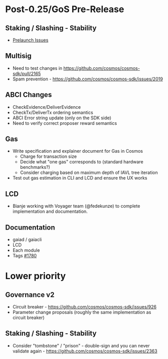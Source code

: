 # Post-0.25/GoS Pre-Release

## Staking / Slashing - Stability

- [Prelaunch Issues](https://github.com/cosmos/cosmos-sdk/issues?utf8=%E2%9C%93&q=is%3Aissue+is%3Aopen+label%3Astaking+label%3Aprelaunch-2.0)

## Multisig

- Need to test changes in https://github.com/cosmos/cosmos-sdk/pull/2165
- Spam prevention - https://github.com/cosmos/cosmos-sdk/issues/2019

## ABCI Changes

- CheckEvidence/DeliverEvidence
- CheckTx/DeliverTx ordering semantics
- ABCI Error string update (only on the SDK side)
- Need to verify correct proposer reward semantics

## Gas

- Write specification and explainer document for Gas in Cosmos
  * Charge for transaction size
  * Decide what "one gas" corresponds to (standard hardware benchmarks?)
  * Consider charging based on maximum depth of IAVL tree iteration
- Test out gas estimation in CLI and LCD and ensure the UX works

## LCD

- Bianje working with Voyager team (@fedekunze) to complete implementation and documentation.

## Documentation

- gaiad / gaiacli
- LCD
- Each module
- Tags [#1780](https://github.com/cosmos/cosmos-sdk/issues/1780)
# Lower priority

## Governance v2

- Circuit breaker - https://github.com/cosmos/cosmos-sdk/issues/926
- Parameter change proposals (roughly the same implementation as circuit breaker)

## Staking / Slashing - Stability

- Consider "tombstone" / "prison" - double-sign and you can never validate again - https://github.com/cosmos/cosmos-sdk/issues/2363
